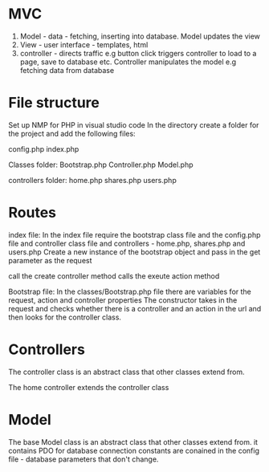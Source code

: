 MVC
====
1. Model - data - fetching, inserting into database. Model updates the view
2. View - user interface - templates, html
3. controller - directs traffic e.g button click triggers controller to load to a page, save to database etc. Controller manipulates the model e.g fetching data
from database

File structure
===============
Set up NMP for PHP in visual studio code
In the directory create a folder for the project and add the following files:

config.php
index.php

Classes folder:
Bootstrap.php
Controller.php
Model.php

controllers folder:
home.php
shares.php
users.php


Routes
========

index file:
In the index file require the bootstrap class file and the config.php file and controller class file and controllers - home.php, shares.php and users.php
Create a new instance of the bootstrap object and pass in the get parameter as the request

call the create controller method
calls the exeute action method


Bootstrap file:
In the classes/Bootstrap.php file there are variables for the request, action and controller properties
The constructor takes in the request and checks whether there is a controller and an action in the url and then looks for the controller class.

Controllers
===============
The controller class is an abstract class that other classes extend from.

The home controller extends the controller class

Model
=====
The base Model class is an abstract class that other classes extend from. it contains PDO for database connection
constants are conained in the config file - database parameters that don't change.

